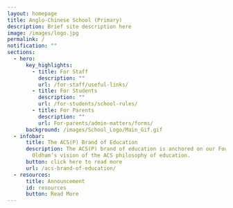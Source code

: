```yaml
---
layout: homepage
title: Anglo-Chinese School (Primary)
description: Brief site description here
image: /images/logo.jpg
permalink: /
notification: ""
sections:
  - hero:
      key_highlights:
        - title: For Staff
          description: ""
          url: /for-staff/useful-links/
        - title: For Students
          description: ""
          url: /for-students/school-rules/
        - title: For Parents
          description: ""
          url: For-parents/admin-matters/forms/
      background: /images/School_Logo/Main_Gif.gif
  - infobar:
      title: The ACS(P) Brand of Education
      description: The ACS(P) brand of education is anchored on our Founder, Bishop
        Oldham’s vision of the ACS philosophy of education.
      button: click here to read more
      url: /acs-brand-of-education/
  - resources:
      title: Announcement
      id: resources
      button: Read More
---
```

